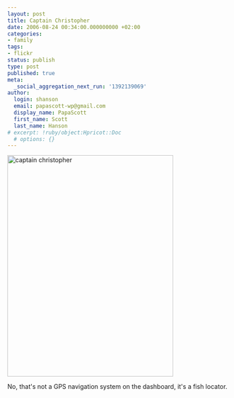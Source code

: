 ```yaml
---
layout: post
title: Captain Christopher
date: 2006-08-24 00:34:00.000000000 +02:00
categories:
- family
tags:
- flickr
status: publish
type: post
published: true
meta:
  _social_aggregation_next_run: '1392139069'
author:
  login: shanson
  email: papascott-wp@gmail.com
  display_name: PapaScott
  first_name: Scott
  last_name: Hanson
# excerpt: !ruby/object:Hpricot::Doc
  # options: {}
---
```

<p><a href="http://www.flickr.com/photos/papascott/223134142/" title="Photo Sharing"><img src="http://static.flickr.com/58/223134142_b47587fa49.jpg" width="375" height="500" alt="captain christopher" /></a></p>
<p>No, that's not a GPS navigation system on the dashboard, it's a fish locator.</p>
